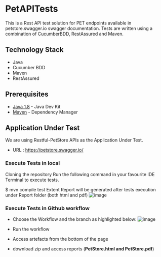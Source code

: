 # PetAPITests

This is a Rest API test solution for PET endpoints available in petstore.swagger.io swagger documentation. 
Tests are written using a combination of CucumberBDD, RestAssured and Maven.

## Technology Stack

- Java
- Cucumber BDD
- Maven
- RestAssured

## Prerequisites

* [Java 1.8](https://www.oracle.com/technetwork/java/javase/downloads/jdk8-downloads-2133151.html) - Java Dev Kit
* [Maven](https://maven.apache.org/download.cgi) - Dependency Manager

## Application Under Test

We are using Restful-PetStore APIs as the Application Under Test.

* URL : https://petstore.swagger.io/

### Execute Tests in local
Cloning the repository
Run the following command in your favourite IDE Terminal to execute tests.

$ mvn compile test
Extent Report will be generated after tests execution under Report folder (both html and pdf)
![image](https://github.com/pavanmeduri5/PetAPITests/assets/50548098/73f8d79e-30da-4e06-9078-b4a3ef9e9514)

### Execute Tests in Github workflow
- Choose the Workflow and the branch as highlighted below:
            ![image](https://github.com/pavanmeduri5/PetAPITests/assets/50548098/a8a2ff50-754e-485a-9f91-6717092cb507)

- Run the workflow
- Access artefacts from the bottom of the page
- download zip and access reports
  (**PetStore.html and PetStore.pdf**)



